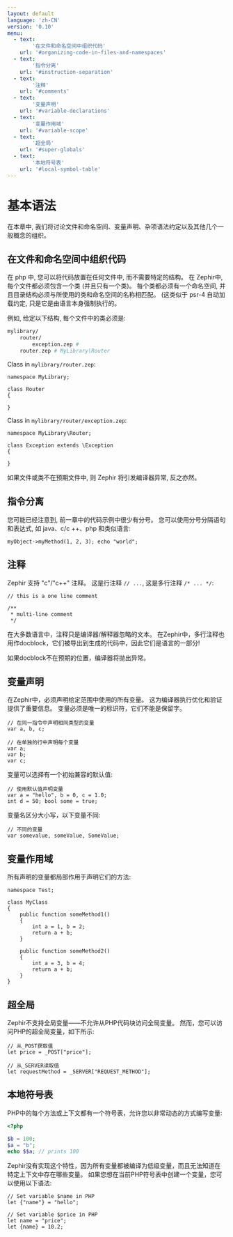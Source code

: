 ```yaml
---
layout: default
language: 'zh-CN'
version: '0.10'
menu:
  - text:
        '在文件和命名空间中组织代码'
    url: '#organizing-code-in-files-and-namespaces'
  - text:
        '指令分离'
    url: '#instruction-separation'
  - text:
        '注释'
    url: '#comments'
  - text:
        '变量声明'
    url: '#variable-declarations'
  - text:
        '变量作用域'
    url: '#variable-scope'
  - text:
        '超全局'
    url: '#super-globals'
  - text:
        '本地符号表'
    url: '#local-symbol-table'
---
```

# 基本语法

在本章中, 我们将讨论文件和命名空间、变量声明、杂项语法约定以及其他几个一般概念的组织。

<a name='organizing-code-in-files-and-namespaces'></a>

## 在文件和命名空间中组织代码

在 php 中, 您可以将代码放置在任何文件中, 而不需要特定的结构。 在 Zephir中, 每个文件都必须包含一个类 (并且只有一个类)。 每个类都必须有一个命名空间, 并且目录结构必须与所使用的类和命名空间的名称相匹配。 (这类似于 psr-4 自动加载约定, 只是它是由语言本身强制执行的。

例如, 给定以下结构, 每个文件中的类必须是:

```bash
mylibrary/
    router/
        exception.zep # 
    router.zep # MyLibrary\Router
```

Class in `mylibrary/router.zep`:

```zephir
namespace MyLibrary;

class Router
{

}
```

Class in `mylibrary/router/exception.zep`:

```zephir
namespace MyLibrary\Router;

class Exception extends \Exception
{

}
```

如果文件或类不在预期文件中, 则 Zephir 将引发编译器异常, 反之亦然。

<a name='instruction-separation'></a>

## 指令分离

您可能已经注意到, 前一章中的代码示例中很少有分号。 您可以使用分号分隔语句和表达式, 如 java、c/c ++、php 和类似语言:

```zephir
myObject->myMethod(1, 2, 3); echo "world";
```

<a name='comments'></a>

## 注释

Zephir 支持 "c"/"c++" 注释。 这是行注释 `// ...`, 这是多行注释 `/* ... */`:

```zephir
// this is a one line comment

/**
 * multi-line comment
 */
```

在大多数语言中，注释只是编译器/解释器忽略的文本。 在Zephir中，多行注释也用作docblock，它们被导出到生成的代码中，因此它们是语言的一部分!

如果docblock不在预期的位置，编译器将抛出异常。

<a name='variable-declarations'></a>

## 变量声明

在Zephir中，必须声明给定范围中使用的所有变量。 这为编译器执行优化和验证提供了重要信息。 变量必须是唯一的标识符，它们不能是保留字。

```zephir
// 在同一指令中声明相同类型的变量
var a, b, c;

// 在单独的行中声明每个变量
var a;
var b;
var c;
```

变量可以选择有一个初始兼容的默认值:

```zephir
// 使用默认值声明变量
var a = "hello", b = 0, c = 1.0;
int d = 50; bool some = true;
```

变量名区分大小写，以下变量不同:

```zephir
// 不同的变量
var somevalue, someValue, SomeValue;
```

<a name='variable-scope'></a>

## 变量作用域

所有声明的变量都局部作用于声明它们的方法:

```zephir
namespace Test;

class MyClass
{
    public function someMethod1()
    {
        int a = 1, b = 2;
        return a + b;
    }

    public function someMethod2()
    {
        int a = 3, b = 4;
        return a + b;
    }
}
```

<a name='super-global'></a>

## 超全局

Zephir不支持全局变量——不允许从PHP代码块访问全局变量。 然而，您可以访问PHP的超全局变量，如下所示:

```zephir
// 从_POST获取值
let price = _POST["price"];

// 从_SERVER读取值
let requestMethod = _SERVER["REQUEST_METHOD"];
```

<a name='local-symbol-table'></a>

## 本地符号表

PHP中的每个方法或上下文都有一个符号表，允许您以非常动态的方式编写变量:

```php
<?php

$b = 100;
$a = "b";
echo $$a; // prints 100
```

Zephir没有实现这个特性，因为所有变量都被编译为低级变量，而且无法知道在特定上下文中存在哪些变量。 如果您想在当前PHP符号表中创建一个变量，您可以使用以下语法:

```zephir
// Set variable $name in PHP
let {"name"} = "hello";

// Set variable $price in PHP
let name = "price";
let {name} = 10.2;
```
